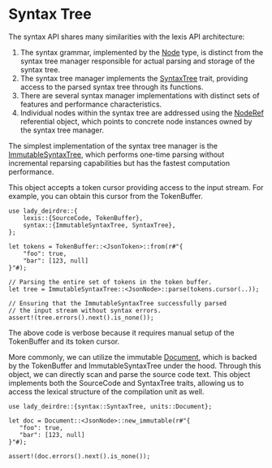 <!------------------------------------------------------------------------------
  This file is a part of the "Lady Deirdre" work,
  a compiler front-end foundation technology.

  This work is proprietary software with source-available code.

  To copy, use, distribute, and contribute to this work, you must agree to
  the terms of the General License Agreement:

  https://github.com/Eliah-Lakhin/lady-deirdre/blob/master/EULA.md.

  The agreement grants you a Commercial-Limited License that gives you
  the right to use my work in non-commercial and limited commercial products
  with a total gross revenue cap. To remove this commercial limit for one of
  your products, you must acquire an Unrestricted Commercial License.

  If you contribute to the source code, documentation, or related materials
  of this work, you must assign these changes to me. Contributions are
  governed by the "Derivative Work" section of the General License
  Agreement.

  Copying the work in parts is strictly forbidden, except as permitted under
  the terms of the General License Agreement.

  If you do not or cannot agree to the terms of this Agreement,
  do not use this work.

  This work is provided "as is" without any warranties, express or implied,
  except to the extent that such disclaimers are held to be legally invalid.

  Copyright (c) 2024 Ilya Lakhin (Илья Александрович Лахин).
  All rights reserved.
------------------------------------------------------------------------------->

# Syntax Tree

The syntax API shares many similarities with the lexis API architecture:

1. The syntax grammar, implemented by
   the [Node](https://docs.rs/lady-deirdre/2.0.0/lady_deirdre/syntax/trait.Node.html)
   type, is distinct from the syntax tree manager responsible for actual parsing
   and storage of the syntax tree.
2. The syntax tree manager implements
   the [SyntaxTree](https://docs.rs/lady-deirdre/2.0.0/lady_deirdre/syntax/trait.SyntaxTree.html)
   trait, providing access to the parsed syntax tree through its functions.
3. There are several syntax manager implementations with distinct sets of
   features and performance characteristics.
4. Individual nodes within the syntax tree are addressed using
   the [NodeRef](https://docs.rs/lady-deirdre/2.0.0/lady_deirdre/syntax/struct.NodeRef.html)
   referential object, which points to concrete node instances owned by the
   syntax tree manager.

The simplest implementation of the syntax tree manager is
the [ImmutableSyntaxTree](https://docs.rs/lady-deirdre/2.0.0/lady_deirdre/syntax/struct.ImmutableSyntaxTree.html),
which performs one-time parsing without incremental reparsing capabilities but
has the fastest computation performance.

This object accepts a token cursor providing access to the input stream. For
example, you can obtain this cursor from the TokenBuffer.

```rust,noplayground
use lady_deirdre::{
    lexis::{SourceCode, TokenBuffer},
    syntax::{ImmutableSyntaxTree, SyntaxTree},
};

let tokens = TokenBuffer::<JsonToken>::from(r#"{
    "foo": true,
    "bar": [123, null]
}"#);

// Parsing the entire set of tokens in the token buffer.
let tree = ImmutableSyntaxTree::<JsonNode>::parse(tokens.cursor(..));

// Ensuring that the ImmutableSyntaxTree successfully parsed
// the input stream without syntax errors.
assert!(tree.errors().next().is_none());
```

The above code is verbose because it requires manual setup of the TokenBuffer
and its token cursor.

More commonly, we can utilize the
immutable [Document](https://docs.rs/lady-deirdre/2.0.0/lady_deirdre/units/enum.Document.html),
which is backed by the TokenBuffer and ImmutableSyntaxTree under the hood.
Through this object, we can directly scan and parse the source code text. This
object implements both the SourceCode and SyntaxTree traits, allowing us to
access the lexical structure of the compilation unit as well.

```rust,noplayground
use lady_deirdre::{syntax::SyntaxTree, units::Document};

let doc = Document::<JsonNode>::new_immutable(r#"{
   "foo": true,
   "bar": [123, null]
}"#);

assert!(doc.errors().next().is_none());
```
